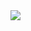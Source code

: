 <img src="https://capsule-render.vercel.app/api?type=waving&color=timeGradient&height=100&section=header&text=ParkJeongHoon&fontSize=20" />
